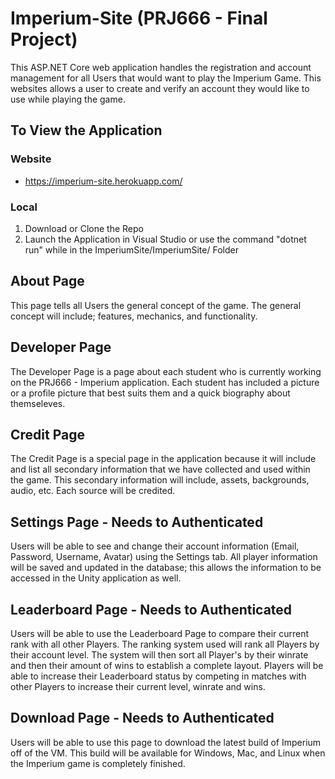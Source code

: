 # Imperium-Site (PRJ666 - Final Project)
This ASP.NET Core web application handles the registration and account management for all Users that would want to play the Imperium Game. This websites allows a user to create and verify an account they would like to use while playing the game. 

## To View the Application

### Website
* https://imperium-site.herokuapp.com/

### Local
1. Download or Clone the Repo 
2. Launch the Application in Visual Studio or use the command "dotnet run" while in the ImperiumSite/ImperiumSite/ Folder

## About Page
This page tells all Users the general concept of the game. The general concept will include; features, mechanics, and functionality. 

## Developer Page
The Developer Page is a page about each student who is currently working on the PRJ666 - Imperium application. Each student has included a picture or a profile picture that best suits them and a quick biography about themseleves. 

## Credit Page
The Credit Page is a special page in the application because it will include and list all secondary information that we have collected and used within the game. This secondary information will include, assets, backgrounds, audio, etc. Each source will be credited.

## Settings Page - Needs to Authenticated
Users will be able to see and change their account information (Email, Password, Username, Avatar) using the Settings tab. All player information will be saved and updated in the database; this allows the information to be accessed in the Unity application as well. 

## Leaderboard Page - Needs to Authenticated
Users will be able to use the Leaderboard Page to compare their current rank with all other Players. The ranking system used will rank all Players by their account level. The system will then sort all Player's by their winrate and then their amount of wins to establish a complete layout. Players will be able to increase their Leaderboard status by competing in matches with other Players to increase their current level, winrate and wins.

## Download Page - Needs to Authenticated
Users will be able to use this page to download the latest build of Imperium off of the VM. This build will be available for Windows, Mac, and Linux when the Imperium game is completely finished. 
